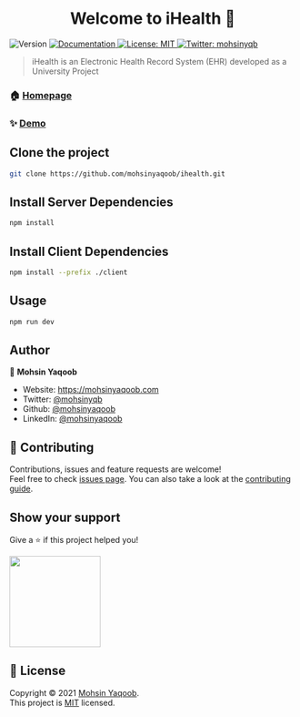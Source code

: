 <h1 align="center">Welcome to iHealth 👋</h1>
<p>
  <img alt="Version" src="https://img.shields.io/badge/version-1.0.0-blue.svg?cacheSeconds=2592000" />
  <a href="http://ihealth.mohsinyaqoob.com/documentation" target="_blank">
    <img alt="Documentation" src="https://img.shields.io/badge/documentation-yes-brightgreen.svg" />
  </a>
  <a href="http://ihealth.mohsinyaqoob.com/license" target="_blank">
    <img alt="License: MIT" src="https://img.shields.io/badge/License-MIT-yellow.svg" />
  </a>
  <a href="https://twitter.com/mohsinyqb" target="_blank">
    <img alt="Twitter: mohsinyqb" src="https://img.shields.io/twitter/follow/mohsinyqb.svg?style=social" />
  </a>
</p>

> iHealth is an Electronic Health Record System (EHR) developed as a University Project

### 🏠 [Homepage](http://ihealth.mohsinyaqoob.com)

### ✨ [Demo](http://ihealth.mohsinyaqoob.com/demo)

## Clone the project

```sh
git clone https://github.com/mohsinyaqoob/ihealth.git
```

## Install Server Dependencies

```sh
npm install
```

## Install Client Dependencies
```sh
npm install --prefix ./client
```


## Usage

```sh
npm run dev
```

## Author

👤 **Mohsin Yaqoob**

* Website: https://mohsinyaqoob.com
* Twitter: [@mohsinyqb](https://twitter.com/mohsinyqb)
* Github: [@mohsinyaqoob](https://github.com/mohsinyaqoob)
* LinkedIn: [@mohsinyaqoob](https://linkedin.com/in/mohsinyaqoob)

## 🤝 Contributing

Contributions, issues and feature requests are welcome!<br />Feel free to check [issues page](http://ihealth.mohsinyaqoob.com/help). You can also take a look at the [contributing guide](http://ihealth.mohsinyaqoob.com/contributing-guide).

## Show your support

Give a ⭐️ if this project helped you!

<a href="https://www.patreon.com/mohsinyaqoob">
  <img src="https://c5.patreon.com/external/logo/become_a_patron_button@2x.png" width="160">
</a>

## 📝 License

Copyright © 2021 [Mohsin Yaqoob](https://github.com/mohsinyaqoob).<br />
This project is [MIT](http://ihealth.mohsinyaqoob.com/license) licensed.
